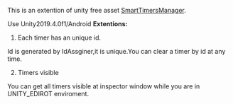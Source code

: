 This is an extention of unity free asset [SmartTimersManager](https://assetstore.unity.com/packages/tools/integration/smart-timers-manager-55023).

Use Unity2019.4.0f1/Android
**Extentions:**

1. Each timer has an unique id.

Id is generated by IdAssginer,it is unique.You can clear a timer by id at any time.

2. Timers visible

You can get all timers visible at inspector window while you are in UNITY_EDIROT enviroment.